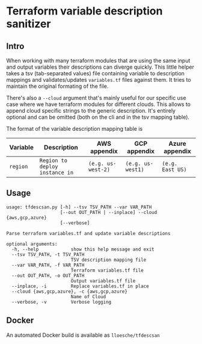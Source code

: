 # Terraform variable description sanitizer

## Intro
When working with many terraform modules that are using the same input and output variables their descriptions can diverge quickly. This little helper takes a tsv (tab-separated values) file containing variable to description mappings and validates/updates `variables.tf` files against them. It tries to maintain the original formating of the file.

There's also a `--cloud` argument that's mainly useful for our specific use case where we have terraform modules for different clouds. This allows to append cloud specific strings to the generic description. It's entirely optional and can be omitted (both on the cli and in the tsv mapping table).

The format of the variable description mapping table is

| Variable | Description | AWS appendix | GCP appendix | Azure appendix |
|----------|-------------|--------------|--------------|----------------|
| `region` | `Region to deploy instance in` | `(e.g. us-west-2)` | `(e.g. us-west1)` | `(e.g. East US)` |

## Usage
```
usage: tfdescsan.py [-h] --tsv TSV_PATH --var VAR_PATH
                    [--out OUT_PATH | --inplace] --cloud {aws,gcp,azure}
                    [--verbose]

Parse terraform variables.tf and update variable descriptions

optional arguments:
  -h, --help            show this help message and exit
  --tsv TSV_PATH, -t TSV_PATH
                        TSV description mapping file
  --var VAR_PATH, -f VAR_PATH
                        Terraform variables.tf file
  --out OUT_PATH, -o OUT_PATH
                        Output variables.tf file
  --inplace, -i         Replace variables.tf in place
  --cloud {aws,gcp,azure}, -c {aws,gcp,azure}
                        Name of Cloud
  --verbose, -v         Verbose logging
```

## Docker
An automated Docker build is available as `lloesche/tfdescsan`
